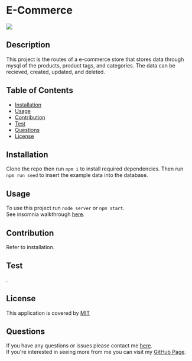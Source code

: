 
  # E-Commerce
  ![](https://img.shields.io/badge/License-MIT-blue)

  ## Description
  This project is the routes of a e-commerce store that stores data through mysql of the products, product tags, and categories. The data can be recieved, created, updated, and deleted.

  ## Table of Contents
  * [Installation](#installation)
  * [Usage](#usage)
  * [Contribution](#contribution)
  * [Test](#test)
  * [Questions](#questions)
  * [License](#license)
  
  ## Installation
  Clone the repo then run `npm i` to install required dependencies. Then run `npm run seed` to insert the example data into the database.
  
  ## Usage
  To use this project run `node server` or `npm start`. <br/>
  See insomnia walkthrough [here](https://drive.google.com/file/d/1p5wCnp6tJX6uSsntita-K17hNXRqQwaT/view).

  ## Contribution
  Refer to installation.

  ## Test
  .

  
  ## License 
  This application is covered by [MIT](https://choosealicense.com/licenses/mit/)
  

  ## Questions
  If you have any questions or issues please contact me [here](mailto:andrewfaugno825@gmail.com). </br>
  If you're interested in seeing more from me you can visit my [GitHub Page](http://github.com/AndrewFaugno).

